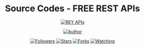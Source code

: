 <div align="center">
 
# Source Codes - FREE REST APIs
<p align="center">
<a href="#"><img title="REY APIs" src="https://img.shields.io/badge/REY Apis-blue?colorA=%23ff0000&colorB=%23017e40&style=for-the-badge"></a>
</p>
<p align="center">
<a href="https://github.com/inirey"><img title="Author" src="https://img.shields.io/badge/Author-REY SEKHA-orange.svg?style=for-the-badge&logo=github"></a>
</p>
<p align="center">
<a href="https://github.com/inirey/followers"><img title="Followers" src="https://img.shields.io/github/followers/inirey?color=red&style=flat-square"></a>
<a href="https://github.com/inirey/Rey-API-s/stargazers/"><img title="Stars" src="https://img.shields.io/github/stars/inirey/REST-API1?color=blue&style=flat-square"></a>
<a href="https://github.com/inirey/Rey-API-s/network/members"><img title="Forks" src="https://img.shields.io/github/forks/inirey/REST-API1?color=red&style=flat-square"></a>
<a href="https://github.com/inirey/Rey-API-s/watchers"><img title="Watching" src="https://img.shields.io/github/watchers/inirey/REST-API1?label=Watchers&color=blue&style=flat-square"></a>
</p>

